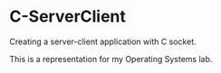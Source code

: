 # C-ServerClient

Creating a server-client application with C socket.

This is a representation for my Operating Systems lab.

